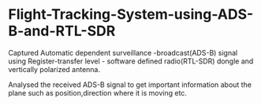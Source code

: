 # Flight-Tracking-System-using-ADS-B-and-RTL-SDR

 Captured Automatic dependent surveillance -broadcast(ADS-B)  signal using Register-transfer level  - software defined radio(RTL-SDR)      dongle and vertically polarized antenna.
 
Analysed the received ADS-B signal to get important information about the plane such as position,direction where it is moving etc.
